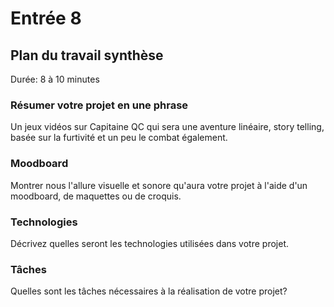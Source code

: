 # Entrée 8
## Plan du travail synthèse
Durée: 8 à 10 minutes

### Résumer votre projet en une phrase
Un jeux vidéos sur Capitaine QC qui sera une aventure linéaire, story telling, basée sur la furtivité et un peu le combat également.
### Moodboard
Montrer nous l'allure visuelle et sonore qu'aura votre projet à l'aide d'un moodboard, de maquettes ou de croquis. 

### Technologies
Décrivez quelles seront les technologies utilisées dans votre projet. 

### Tâches
Quelles sont les tâches nécessaires à la réalisation de votre projet? 

